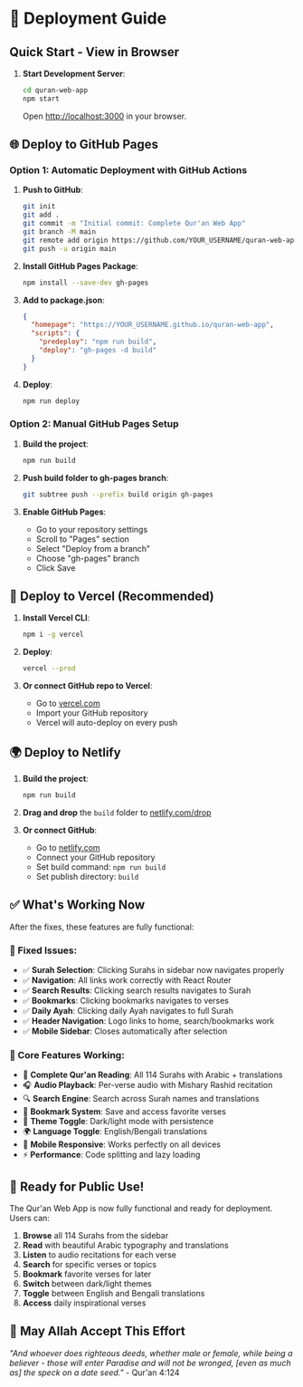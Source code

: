 # 🚀 Deployment Guide

## Quick Start - View in Browser

1. **Start Development Server**:
   ```bash
   cd quran-web-app
   npm start
   ```
   Open [http://localhost:3000](http://localhost:3000) in your browser.

## 🌐 Deploy to GitHub Pages

### Option 1: Automatic Deployment with GitHub Actions

1. **Push to GitHub**:
   ```bash
   git init
   git add .
   git commit -m "Initial commit: Complete Qur'an Web App"
   git branch -M main
   git remote add origin https://github.com/YOUR_USERNAME/quran-web-app.git
   git push -u origin main
   ```

2. **Install GitHub Pages Package**:
   ```bash
   npm install --save-dev gh-pages
   ```

3. **Add to package.json**:
   ```json
   {
     "homepage": "https://YOUR_USERNAME.github.io/quran-web-app",
     "scripts": {
       "predeploy": "npm run build",
       "deploy": "gh-pages -d build"
     }
   }
   ```

4. **Deploy**:
   ```bash
   npm run deploy
   ```

### Option 2: Manual GitHub Pages Setup

1. **Build the project**:
   ```bash
   npm run build
   ```

2. **Push build folder to gh-pages branch**:
   ```bash
   git subtree push --prefix build origin gh-pages
   ```

3. **Enable GitHub Pages**:
   - Go to your repository settings
   - Scroll to "Pages" section
   - Select "Deploy from a branch"
   - Choose "gh-pages" branch
   - Click Save

## 🔧 Deploy to Vercel (Recommended)

1. **Install Vercel CLI**:
   ```bash
   npm i -g vercel
   ```

2. **Deploy**:
   ```bash
   vercel --prod
   ```

3. **Or connect GitHub repo to Vercel**:
   - Go to [vercel.com](https://vercel.com)
   - Import your GitHub repository
   - Vercel will auto-deploy on every push

## 🌍 Deploy to Netlify

1. **Build the project**:
   ```bash
   npm run build
   ```

2. **Drag and drop** the `build` folder to [netlify.com/drop](https://app.netlify.com/drop)

3. **Or connect GitHub**:
   - Go to [netlify.com](https://netlify.com)
   - Connect your GitHub repository
   - Set build command: `npm run build`
   - Set publish directory: `build`

## ✅ What's Working Now

After the fixes, these features are fully functional:

### 🔧 Fixed Issues:
- ✅ **Surah Selection**: Clicking Surahs in sidebar now navigates properly
- ✅ **Navigation**: All links work correctly with React Router
- ✅ **Search Results**: Clicking search results navigates to Surah
- ✅ **Bookmarks**: Clicking bookmarks navigates to verses
- ✅ **Daily Ayah**: Clicking daily Ayah navigates to full Surah
- ✅ **Header Navigation**: Logo links to home, search/bookmarks work
- ✅ **Mobile Sidebar**: Closes automatically after selection

### 🎯 Core Features Working:
- 📖 **Complete Qur'an Reading**: All 114 Surahs with Arabic + translations
- 🎧 **Audio Playback**: Per-verse audio with Mishary Rashid recitation
- 🔍 **Search Engine**: Search across Surah names and translations
- 🔖 **Bookmark System**: Save and access favorite verses
- 🌙 **Theme Toggle**: Dark/light mode with persistence
- 🌍 **Language Toggle**: English/Bengali translations
- 📱 **Mobile Responsive**: Works perfectly on all devices
- ⚡ **Performance**: Code splitting and lazy loading

## 🎉 Ready for Public Use!

The Qur'an Web App is now fully functional and ready for deployment. Users can:

1. **Browse** all 114 Surahs from the sidebar
2. **Read** with beautiful Arabic typography and translations
3. **Listen** to audio recitations for each verse
4. **Search** for specific verses or topics
5. **Bookmark** favorite verses for later
6. **Switch** between dark/light themes
7. **Toggle** between English and Bengali translations
8. **Access** daily inspirational verses

## 🤲 May Allah Accept This Effort

*"And whoever does righteous deeds, whether male or female, while being a believer - those will enter Paradise and will not be wronged, [even as much as] the speck on a date seed."* - Qur'an 4:124